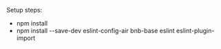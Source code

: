 
Setup steps:

* npm install
* npm install --save-dev eslint-config-air bnb-base eslint eslint-plugin-import